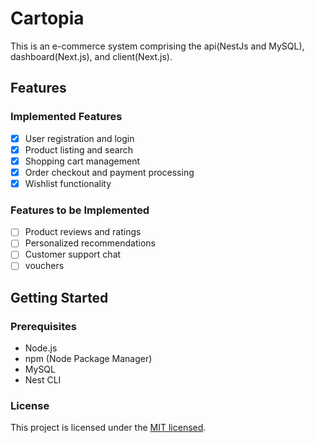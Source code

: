 # Cartopia

This is an e-commerce system comprising the api(NestJs and MySQL), dashboard(Next.js), and client(Next.js).

## Features

### Implemented Features

- [x] User registration and login
- [x] Product listing and search
- [x] Shopping cart management
- [x] Order checkout and payment processing
- [x] Wishlist functionality

### Features to be Implemented

- [ ] Product reviews and ratings
- [ ] Personalized recommendations
- [ ] Customer support chat
- [ ] vouchers

## Getting Started

### Prerequisites

- Node.js
- npm (Node Package Manager)
- MySQL
- Nest CLI

### License

This project is licensed under the [MIT licensed](LICENSE).
